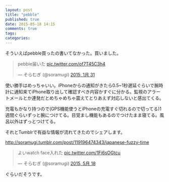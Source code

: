 ```yaml
---
layout: post
title: "pebble"
published: true
date: 2015-05-18 14:15
comments: true
tags: 
categories: 
---
```


そういえばpebble買ったの書いてなかった。買いました。
<blockquote class="twitter-tweet" lang="ja"><p lang="ja" dir="ltr">pebble届いた <a href="http://t.co/of7T45C3h4">pic.twitter.com/of7T45C3h4</a></p>&mdash; そらむぎ (@soramugi) <a href="https://twitter.com/soramugi/status/561353460730175488">2015, 1月 31</a></blockquote> <script async src="//platform.twitter.com/widgets.js" charset="utf-8"></script>

使い勝手はめっちゃいい。iPhoneからの通知がきたら0.5~1秒遅延ぐらいで腕時計に通知来てiPhone取り出して確認すべき内容かすぐに分かる。監視のアラートメールとか連発だとめちゃめちゃ震えてとりあえず対応しないと感出てくる。

充電もかなり持つので(GPS機能使うとiPhoneの充電すぐ切れるので切ってる)1週間ぐらいずっと腕につけてる。目覚まし機能もあるのでつけたまま寝てる。風呂以外はずっとつけてる。

それとTumblrで有益な情報が流れてきたのでシェアします。

<div class="tumblr-post" data-href="https://embed.tumblr.com/embed/post/TJiITiElrJ1jT8GFxZCyIA/119196474343" data-did="b69b9b3c9cd08379dcdc13290cd6d92f19207f8a"><a href="http://soramugi.tumblr.com/post/119196474343/japanese-fuzzy-time">http://soramugi.tumblr.com/post/119196474343/japanese-fuzzy-time</a></div><script async src="https://secure.assets.tumblr.com/post.js"></script>

<blockquote class="twitter-tweet" lang="ja"><p lang="ja" dir="ltr">よいwatch face入れた <a href="http://t.co/1Fi6sOGtcu">pic.twitter.com/1Fi6sOGtcu</a></p>&mdash; そらむぎ (@soramugi) <a href="https://twitter.com/soramugi/status/600131260640399360">2015, 5月 18</a></blockquote> <script async src="//platform.twitter.com/widgets.js" charset="utf-8"></script>

ぐらいだそうです。
